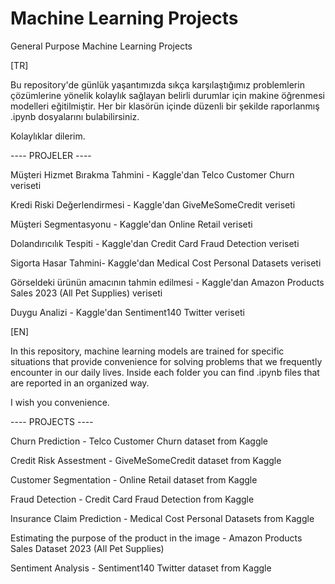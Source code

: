 # Machine Learning Projects
General Purpose Machine Learning Projects

[TR]


Bu repository'de günlük yaşantımızda sıkça karşılaştığımız problemlerin çözümlerine yönelik kolaylık sağlayan belirli durumlar için makine öğrenmesi modelleri eğitilmiştir. Her bir klasörün içinde düzenli bir şekilde raporlanmış .ipynb dosyalarını bulabilirsiniz.

Kolaylıklar dilerim.

---- PROJELER ----

Müşteri Hizmet Bırakma Tahmini - Kaggle'dan Telco Customer Churn veriseti

Kredi Riski Değerlendirmesi - Kaggle'dan GiveMeSomeCredit veriseti

Müşteri Segmentasyonu - Kaggle'dan Online Retail veriseti

Dolandırıcılık Tespiti - Kaggle'dan Credit Card Fraud Detection veriseti

Sigorta Hasar Tahmini- Kaggle'dan Medical Cost Personal Datasets veriseti

Görseldeki ürünün amacının tahmin edilmesi - Kaggle'dan Amazon Products Sales 2023 (All Pet Supplies) veriseti

Duygu Analizi  - Kaggle'dan Sentiment140 Twitter veriseti


[EN]


In this repository, machine learning models are trained for specific situations that provide convenience for solving problems that we frequently encounter in our daily lives. Inside each folder you can find .ipynb files that are reported in an organized way.

I wish you convenience.

---- PROJECTS ----


Churn Prediction - Telco Customer Churn dataset from Kaggle

Credit Risk Assestment - GiveMeSomeCredit dataset from Kaggle

Customer Segmentation - Online Retail dataset from Kaggle

Fraud Detection - Credit Card Fraud Detection from Kaggle

Insurance Claim Prediction - Medical Cost Personal Datasets from Kaggle

Estimating the purpose of the product in the image - Amazon Products Sales Dataset 2023 (All Pet Supplies)

Sentiment Analysis - Sentiment140 Twitter dataset from Kaggle

